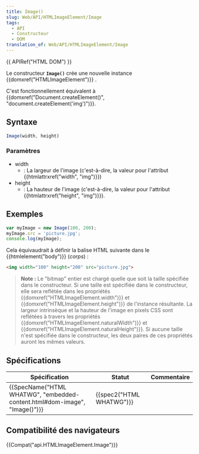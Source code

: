 ```yaml
---
title: Image()
slug: Web/API/HTMLImageElement/Image
tags:
  - API
  - Constructeur
  - DOM
translation_of: Web/API/HTMLImageElement/Image
---
```

{{ APIRef("HTML DOM") }}

Le constructeur **`Image()`** crée une nouvelle instance {{domxref("HTMLImageElement")}} .

C'est fonctionnellement équivalent à {{domxref("Document.createElement()", "document.createElement('img')")}}.

## Syntaxe

```js
Image(width, height)
```

### Paramètres

- width
  - : La largeur de l'image (c'est-à-dire, la valeur pour l'attribut {{htmlattrxref("width", "img")}})
- height
  - : La hauteur de l'image (c'est-à-dire, la valeur pour l'attribut {{htmlattrxref("height", "img")}}).

## Exemples

```js
var myImage = new Image(100, 200);
myImage.src = 'picture.jpg';
console.log(myImage);
```

Cela équivaudrait à définir la balise HTML suivante dans le {{htmlelement("body")}} (_corps_) :

```html
<img width="100" height="200" src="picture.jpg">
```

> **Note :** Le "bitmap" entier est chargé quelle que soit la taille spécifiée dans le constructeur. Si une taille est spécifiée dans le constructeur, elle sera reflétée dans les propriétés {{domxref("HTMLImageElement.width")}} et {{domxref("HTMLImageElement.height")}} de l'instance résultante. La largeur intrinsèque et la hauteur de l'image en pixels CSS sont reflétées à travers les propriétés {{domxref("HTMLImageElement.naturalWidth")}} et {{domxref("HTMLImageElement.naturalHeight")}}. Si aucune taille n'est spécifiée dans le constructeur, les deux paires de ces propriétés auront les mêmes valeurs.

## Spécifications

| Spécification                                                                                    | Statut                           | Commentaire |
| ------------------------------------------------------------------------------------------------ | -------------------------------- | ----------- |
| {{SpecName("HTML WHATWG", "embedded-content.html#dom-image", "Image()")}} | {{spec2("HTML WHATWG")}} |             |

## Compatibilité des navigateurs

{{Compat("api.HTMLImageElement.Image")}}
